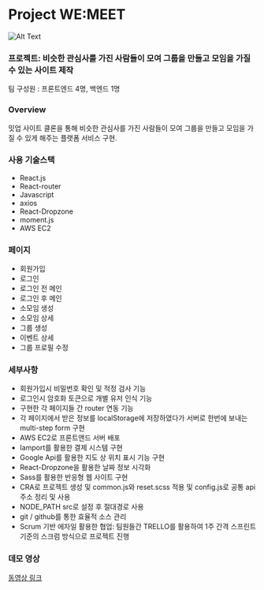 # Project WE:MEET

![Alt Text](https://media.giphy.com/media/lSPWbzFUFqKuwZKEm7/giphy.gif)


### 프로젝트: 비슷한 관심사를 가진 사람들이 모여 그룹을 만들고 모임을 가질 수 있는 사이트 제작 

팀 구성원 : 프론트엔드 4명, 백엔드 1명

### Overview

밋업 사이트 클론을 통해 비슷한 관심사를 가진 사람들이 모여 그룹을 만들고 모임을 가질 수 있게 해주는 플랫폼 서비스 구현.


### 사용 기술스택

- React.js
- React-router
- Javascript
- axios
- React-Dropzone
- moment.js
- AWS EC2

### 페이지

- 회원가입
- 로그인
- 로그인 전 메인
- 로그인 후 메인
- 소모임 생성
- 소모임 상세
- 그룹 생성
- 이벤트 상세
- 그룹 프로필 수정

### 세부사항

- 회원가입시 비밀번호 확인 및 적정 검사 기능
- 로그인시 암호화 토큰으로 개별 유저 인식 기능
- 구현한 각 페이지들 간 router 연동 기능
- 각 페이지에서 받은 정보를 localStorage에 저장하였다가 서버로 한번에 보내는 multi-step form 구현
- AWS EC2로 프론트앤드 서버 배포
- Iamport를 활용한 결제 시스템 구현
- Google Api를 활용한 지도 상 위치 표시 기능 구현
- React-Dropzone을 활용한 날짜 정보 시각화
- Sass를 활용한 반응형 웹 사이트 구현
- CRA로 프로젝트 생성 및 common.js와 reset.scss 적용 및 config.js로 공통 api주소 정리 및 사용
- NODE_PATH src로 설정 후 절대경로 사용
- git / github를 통한 효율적 소스 관리
- Scrum 기반 에자일 활용한 협업: 팀원들간 TRELLO를 활용하여 1주 간격 스프린트 기준의 스크럼 방식으로 프로젝트 진행

### 데모 영상

<a href="https://www.youtube.com/watch?v=UVTyS84aiC4">동영상 링크</a>
